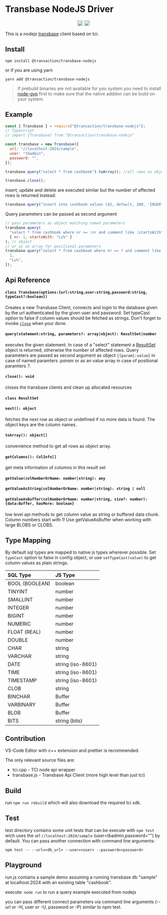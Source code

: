 # Transbase NodeJS Driver

<p align="center">
    <a href="https://badge.fury.io/js/%40transaction%2Ftransbase-nodejs"><img src="https://badge.fury.io/js/%40transaction%2Ftransbase-nodejs.svg" alt="npm version" height="18"></a>
    <a href="https://github.com/TransactionSoftwareGmbH/transbase-nodejs/actions/workflows/test.yml"><img src="https://github.com/TransactionSoftwareGmbH/transbase-nodejs/actions/workflows/test.yml/badge.svg " alt="npm version" height="18"></a>
</p>

This is a nodejs [transbase](https://www.transaction.de/loesungen/transbase-ressourcenoptimierte-hochleistungsdatenbank) client based on tci.

## Install

```
npm install @transaction/transbase-nodejs
```

or if you are using yarn

```
yarn add @transaction/transbase-nodejs
```

> If prebuild binaries are not available for you system you need to install [node-gyp](https://github.com/nodejs/node-gyp/blob/master/README.md) first to make sure that the native adddon can be build on your system.

## Example

```js
const { Transbase } = require("@transaction/transbase-nodejs");
// Typescript
// import {Transbase} from "@transaction/transbase-nodejs"

const transbase = new Transbase({
  url: "//localhost:2024/sample",
  user: "tbadmin",
  password: "",
});

transbase.query("select * from cashbook").toArray(); //all rows as object array

transbase.close();
```

insert, update and delete are executed similar but the number of affected rows is returned instead:

```js
transbase.query("insert into cashbook values (42, default, 100, 'INSERT');"); // = 1
```

Query parameters can be passed as second argument

```js
// pass parameters as object matching named parameters
transbase.query(
  "select * from cashbook where nr >= :nr and comment like :startsWith",
  { nr: 1, startsWith: "Lu%" }
); // object
// or as an array for positional parameters
transbase.query("select * from cashbook where nr >= ? and comment like ?", [
  1,
  "Lu%",
]);
```

## Api Reference

#### `class Transbase(options:{url:string,user:string,password:string, typeCast?:boolean})`

Creates a new Transbase Client, connects and login to the database given by the url authenticated by the given user and password.
Set typeCast option to false if column values should be fetched as strings.
Don't forget to invoke [`close`](#close) when your done.

#### `query(statement:string, parameters?: array|object): ResultSet|number`

executes the given statement. In case of a "select" statement a [ResultSet](#ResultSet) object is returned, otherwise the number of affected rows. Query parameters are passed as second argument as object `{[param]:value}` in case of named paramters _:param_ or
as an value array in case of positional paramters _?_.

#### <a id="#close"></a>`close(): void`

closes the transbase clients and clean up allocated resources

#### <a id="#ResultSet"></a> `class ResultSet`

#### `next(): object`

fetches the next row as object or undefined if no more data is found. The object keys are the column names.

#### `toArray(): object[]`

convenience method to get all rows as object array.

#### `getColumns(): ColInfo[]`

get meta information of columns in this result set

#### `getValue(colNumberOrName: number|string): any`

#### `getValueAsString(colNumberOrName: number|string): string | null`

#### `getValueAsBuffer(colNumberOrName: number|string, size?: number): {data:Buffer, hasMore: boolean}`

low level api methods to get column value as string or buffered data chunk.
Column numbers start with 1! Use getValueAsBuffer when working with large BLOBS or CLOBS.

## Type Mapping

By default sql types are mapped to native js types wherever possible.
Set `typeCast` option to false in config object, or use `setTypeCast(value)` to get column values as plain strings.

| SQL Type       | JS Type           |
| :------------- | :---------------- |
| BOOL (BOOLEAN) | boolean           |
| TINYINT        | number            |
| SMALLINT       | number            |
| INTEGER        | number            |
| BIGINT         | number            |
| NUMERIC        | number            |
| FLOAT (REAL)   | number            |
| DOUBLE         | number            |
| CHAR           | string            |
| VARCHAR        | string            |
| DATE           | string (iso-8601) |
| TIME           | string (iso-8601) |
| TIMESTAMP      | string (iso-8601) |
| CLOB           | string            |
| BINCHAR        | Buffer            |
| VARBINARY      | Buffer            |
| BLOB           | Buffer            |
| BITS           | string (bits)     |

## Contribution

VS-Code Editor with c++ extension and prettier is recommended.

The only relevant source files are:

- tci.cpp - TCI node api wrapper
- transbase.js - Transbase Api Client (more high level than just tci)

## Build

run `npm run rebuild` which will also download the required tci sdk.

## Test

test directory contains some unit tests that can be execute with
`npm test`
wich uses the url `//localhost:2024/sample` (user=tbadmin,password="") by default.
You can pass another connection with command line arguments:

```
npm test -- --url=<db_url> --user=<user> --password=<password>
```

## Playground

run.js contains a sample demo assuming a running transbase db "sample" at localhost:2024 with an existing table "cashbook".

execute:
`node run` to run a query example executed from nodejs

you can pass different connect parameters via command line arguments (--url or -H, user or -U, password or -P) similar to npm test.
